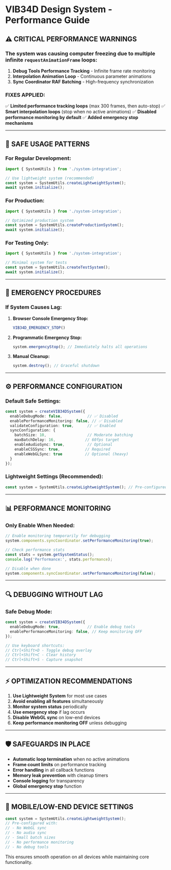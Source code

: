 # VIB34D Design System - Performance Guide

## ⚠️ CRITICAL PERFORMANCE WARNINGS

### **The system was causing computer freezing due to multiple infinite `requestAnimationFrame` loops:**

1. **Debug Tools Performance Tracking** - Infinite frame rate monitoring
2. **Interpolation Animation Loop** - Continuous parameter animations
3. **Sync Coordinator RAF Batching** - High-frequency synchronization

### **FIXES APPLIED:**

✅ **Limited performance tracking loops** (max 300 frames, then auto-stop)
✅ **Smart interpolation loops** (stop when no active animations)
✅ **Disabled performance monitoring by default**
✅ **Added emergency stop mechanisms**

---

## 🚀 SAFE USAGE PATTERNS

### **For Regular Development:**
```typescript
import { SystemUtils } from './system-integration';

// Use lightweight system (recommended)
const system = SystemUtils.createLightweightSystem();
await system.initialize();
```

### **For Production:**
```typescript
import { SystemUtils } from './system-integration';

// Optimized production system
const system = SystemUtils.createProductionSystem();
await system.initialize();
```

### **For Testing Only:**
```typescript
import { SystemUtils } from './system-integration';

// Minimal system for tests
const system = SystemUtils.createTestSystem();
await system.initialize();
```

---

## 🚨 EMERGENCY PROCEDURES

### **If System Causes Lag:**

1. **Browser Console Emergency Stop:**
   ```javascript
   VIB34D_EMERGENCY_STOP()
   ```

2. **Programmatic Emergency Stop:**
   ```typescript
   system.emergencyStop(); // Immediately halts all operations
   ```

3. **Manual Cleanup:**
   ```typescript
   system.destroy(); // Graceful shutdown
   ```

---

## ⚙️ PERFORMANCE CONFIGURATION

### **Default Safe Settings:**
```typescript
const system = createVIB34DSystem({
  enableDebugMode: false,           // ✅ Disabled
  enablePerformanceMonitoring: false, // ✅ Disabled
  validateConfiguration: true,      // ✅ Enabled
  syncConfiguration: {
    batchSize: 10,                  // Moderate batching
    maxBatchDelay: 16,             // 60fps target
    enableAudioSync: true,          // Optional
    enableCSSSync: true,           // Required
    enableWebGLSync: true          // Optional (heavy)
  }
});
```

### **Lightweight Settings (Recommended):**
```typescript
const system = SystemUtils.createLightweightSystem(); // Pre-configured
```

---

## 📊 PERFORMANCE MONITORING

### **Only Enable When Needed:**
```typescript
// Enable monitoring temporarily for debugging
system.components.syncCoordinator.setPerformanceMonitoring(true);

// Check performance stats
const stats = system.getSystemStatus();
console.log('Performance:', stats.performance);

// Disable when done
system.components.syncCoordinator.setPerformanceMonitoring(false);
```

---

## 🔍 DEBUGGING WITHOUT LAG

### **Safe Debug Mode:**
```typescript
const system = createVIB34DSystem({
  enableDebugMode: true,            // Enable debug tools
  enablePerformanceMonitoring: false, // Keep monitoring OFF
});

// Use keyboard shortcuts:
// Ctrl+Shift+D - Toggle debug overlay
// Ctrl+Shift+C - Clear history
// Ctrl+Shift+S - Capture snapshot
```

---

## ⚡ OPTIMIZATION RECOMMENDATIONS

1. **Use Lightweight System** for most use cases
2. **Avoid enabling all features** simultaneously
3. **Monitor system status** periodically
4. **Use emergency stop** if lag occurs
5. **Disable WebGL sync** on low-end devices
6. **Keep performance monitoring OFF** unless debugging

---

## 🛡️ SAFEGUARDS IN PLACE

- **Automatic loop termination** when no active animations
- **Frame count limits** on performance tracking
- **Error handling** in all callback functions
- **Memory leak prevention** with cleanup timers
- **Console logging** for transparency
- **Global emergency stop** function

---

## 📱 MOBILE/LOW-END DEVICE SETTINGS

```typescript
const system = SystemUtils.createLightweightSystem();
// Pre-configured with:
// - No WebGL sync
// - No audio sync
// - Small batch sizes
// - No performance monitoring
// - No debug tools
```

This ensures smooth operation on all devices while maintaining core functionality.